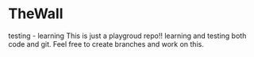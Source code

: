 # TheWall
testing - learning
This is just a playgroud repo!! learning and testing both code and git.
Feel free to create branches and work on this.
